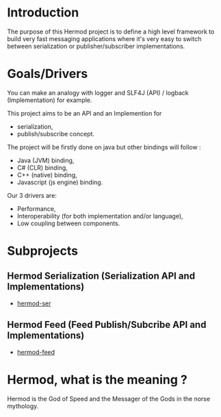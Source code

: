 # Introduction

The purpose of this Hermod project is to define a high level framework to build very fast messaging applications where it's very easy to switch between serialization or publisher/subscriber implementations.


# Goals/Drivers

You can make an analogy with logger and SLF4J (API) / logback (Implementation)  for example.

This project aims to be an API and an Implemention for
* serialization,
* publish/subscribe concept.

The project will be firstly done on java but other bindings will follow :

* Java (JVM) binding,
* C# (CLR) binding,
* C++ (native) binding,
* Javascript (js engine) binding.

Our 3 drivers are:

* Performance,
* Interoperability (for both implementation and/or language),
* Low coupling between components.


# Subprojects

## Hermod Serialization (Serialization API and Implementations)
* [hermod-ser](https://github.com/hermod/hermod-ser) 
 
## Hermod Feed (Feed Publish/Subcribe API and Implementations)
* [hermod-feed](https://github.com/hermod/hermod-feed) 


# Hermod, what is the meaning ?

Hermod is the God of Speed and the Messager of the Gods in the norse mythology.

